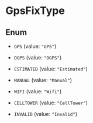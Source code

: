 

# GpsFixType

## Enum


* `GPS` (value: `"GPS"`)

* `DGPS` (value: `"DGPS"`)

* `ESTIMATED` (value: `"Estimated"`)

* `MANUAL` (value: `"Manual"`)

* `WIFI` (value: `"Wifi"`)

* `CELLTOWER` (value: `"CellTower"`)

* `INVALID` (value: `"Invalid"`)



